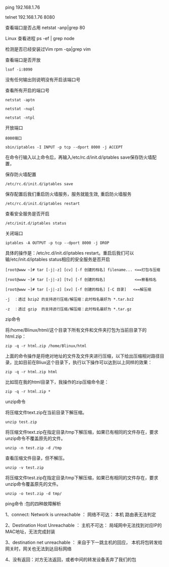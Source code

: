 ping 192.168.1.76

telnet 192.168.1.76 8080

查看端口是否占用
netstat -anp|grep 80

Linux 查看进程
ps -ef | grep node

检测是否已经安装过Vim
rpm -qa|grep vim

查看端口是否开放
```
lsof -i:8090
```
没有任何输出则说明没有开启该端口号

查看所有开启的端口号
```
netstat -aptn

netstat -nupl

netstat -ntpl
```

开放端口
```
8000端口

sbin/iptables -I INPUT -p tcp --dport 8000 -j ACCEPT
```
在命令行输入以上命令后，再输入/etc/rc.d/init.d/iptables save保存防火墙配置，

保存防火墙配置
```
/etc/rc.d/init.d/iptables save
```
保存配置后我们重启防火墙服务，服务就能生效,
重启防火墙服务
```
/etc/rc.d/init.d/iptables restart
```
查看安全服务是否开启
```
/etc/init.d/iptables status
```
关闭端口
```
iptables -A OUTPUT -p tcp --dport 8000 -j DROP
```



具体的操作是：/etc/rc.d/init.d/iptables restart。重启后我们可以输/etc/init.d/iptables status相应的安全服务是否开启



`[root@www ~]# tar [-j|-z] [cv] [-f 创建的档名] filename... <==打包与压缩`

`[root@www ~]# tar [-j|-z] [tv] [-f 创建的档名]             <==察看档名`

`[root@www ~]# tar [-j|-z] [xv] [-f 创建的档名] [-C 目录]   <==解压缩`



`-j  ：透过 bzip2 的支持进行压缩/解压缩：此时档名最好为 *.tar.bz2`


`-z  ：透过 gzip  的支持进行压缩/解压缩：此时档名最好为 *.tar.gz`



zip命令

将/home/Blinux/html/这个目录下所有文件和文件夹打包为当前目录下的html.zip：
```
zip -q -r html.zip /home/Blinux/html
```

上面的命令操作是将绝对地址的文件及文件夹进行压缩，以下给出压缩相对路径目录，比如目前在Bliux这个目录下，执行以下操作可以达到以上同样的效果：
```
zip -q -r html.zip html
```

比如现在我的html目录下，我操作的zip压缩命令是：
```
zip -q -r html.zip *
```

unzip命令

将压缩文件text.zip在当前目录下解压缩。
```
unzip test.zip
```

将压缩文件text.zip在指定目录/tmp下解压缩，如果已有相同的文件存在，要求unzip命令不覆盖原先的文件。
```
unzip -n test.zip -d /tmp
```

查看压缩文件目录，但不解压。
```
unzip -v test.zip
```

将压缩文件test.zip在指定目录/tmp下解压缩，如果已有相同的文件存在，要求unzip命令覆盖原先的文件。
```
unzip -o test.zip -d tmp/
```

ping命令 :包的四种故障解析

1、connect: Network is unreachable ： 网络不可达： 本机 路由表无法判定

2、Destination Host Unreachable ： 主机不可达： 局域网中无法找到对应IP的MAC地址，无法完成封装

3、destination net unreachable ： 来自于下一跳主机的回应， 本机将包转发给网关时，网关也无法到达目标网络

4、没有返回：对方无法返回，或者中间的转发设备丢弃了我们的包
